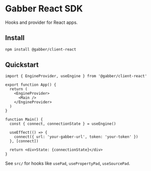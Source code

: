 # Gabber React SDK

Hooks and provider for React apps.

## Install

```bash
npm install @gabber/client-react
```

## Quickstart

```tsx
import { EngineProvider, useEngine } from '@gabber/client-react'

export function App() {
  return (
    <EngineProvider>
      <Main />
    </EngineProvider>
  )
}

function Main() {
  const { connect, connectionState } = useEngine()

  useEffect(() => {
    connect({ url: 'your-gabber-url', token: 'your-token' })
  }, [connect])

  return <div>State: {connectionState}</div>
}
```

See `src/` for hooks like `usePad`, `usePropertyPad`, `useSourcePad`.